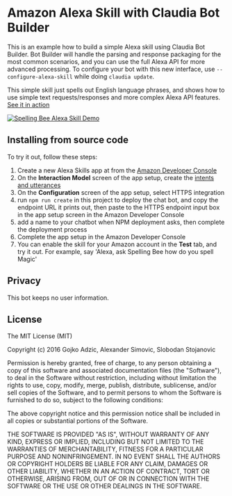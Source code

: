 # Amazon Alexa Skill with Claudia Bot Builder

This is an example how to build a simple Alexa skill using Claudia Bot Builder. Bot Builder will handle the parsing and response packaging for the most common scenarios, and you can use the full Alexa API for more advanced processing. To configure your bot with this new interface, use `--configure-alexa-skill` while doing `claudia update`.

This simple skill just spells out English language phrases, and shows how to use simple text requests/responses and more complex Alexa API features. [See it in action](https://vimeo.com/192685945) 

[![Spelling Bee Alexa Skill Demo](https://claudiajs.com/assets/spelling-bee-video-splash.png)](https://vimeo.com/192685945)

## Installing from source code

To try it out, follow these steps:

1. Create a new Alexa Skills app at from the [Amazon Developer Console](https://developer.amazon.com/edw/home.html)
2. On the **Interaction Model** screen of the app setup, create the [intents and utterances](setup.md) 
3. On the **Configuration** screen of the app setup, select HTTPS integration
4. run `npm run create` in this project to deploy the chat bot, and copy the endpoint URL it prints out, then paste to the HTTPS endpoint input box in the app setup screen in the Amazon Developer Console
5. add a name to your chatbot when NPM deployment asks, then complete the deployment process
6. Complete the app setup in the Amazon Developer Console
7. You can enable the skill for your Amazon account in the **Test** tab, and try it out. For example, say 'Alexa, ask Spelling Bee how do you spell Magic'

## Privacy

This bot keeps no user information.

## License

The MIT License (MIT)

Copyright (c) 2016 Gojko Adzic, Alexander Simovic, Slobodan Stojanovic

Permission is hereby granted, free of charge, to any person obtaining a copy of this software and associated documentation files (the "Software"), to deal in the Software without restriction, including without limitation the rights to use, copy, modify, merge, publish, distribute, sublicense, and/or sell copies of the Software, and to permit persons to whom the Software is furnished to do so, subject to the following conditions:

The above copyright notice and this permission notice shall be included in all copies or substantial portions of the Software.

THE SOFTWARE IS PROVIDED "AS IS", WITHOUT WARRANTY OF ANY KIND, EXPRESS OR IMPLIED, INCLUDING BUT NOT LIMITED TO THE WARRANTIES OF MERCHANTABILITY, FITNESS FOR A PARTICULAR PURPOSE AND NONINFRINGEMENT. IN NO EVENT SHALL THE AUTHORS OR COPYRIGHT HOLDERS BE LIABLE FOR ANY CLAIM, DAMAGES OR OTHER LIABILITY, WHETHER IN AN ACTION OF CONTRACT, TORT OR OTHERWISE, ARISING FROM, OUT OF OR IN CONNECTION WITH THE SOFTWARE OR THE USE OR OTHER DEALINGS IN THE SOFTWARE.
